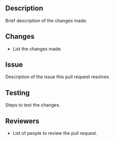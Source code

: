 ## Description

Brief description of the changes made.

## Changes

- List the changes made.

## Issue

Description of the issue this pull request resolves.

## Testing

Steps to test the changes.

## Reviewers

- List of people to review the pull request.
